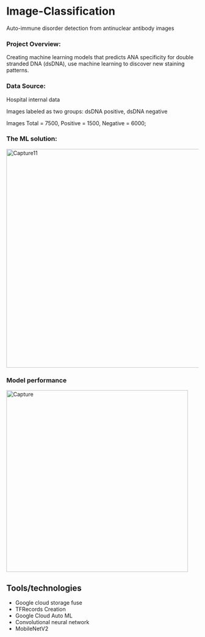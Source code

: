 # Image-Classification
Auto-immune disorder detection from antinuclear antibody images


### Project Overview:
Creating machine learning models that predicts ANA specificity for double stranded DNA (dsDNA), use machine learning to discover new staining patterns.



###  Data Source:
Hospital internal data 

Images labeled as two groups: dsDNA positive, dsDNA negative

Images Total = 7500, Positive = 1500, Negative = 6000;



###  The ML solution:
<img width="573" alt="Capture11" src="https://user-images.githubusercontent.com/38533045/232237044-fc9d2ad4-3959-43dd-9944-f67b71541dc6.PNG">


### Model performance
<img width="476" alt="Capture" src="https://user-images.githubusercontent.com/38533045/232637591-5c89b1b4-f692-4ad4-ac51-1dfed4f9466c.PNG">


## Tools/technologies 

* Google cloud storage fuse
* TFRecords Creation
* Google Cloud Auto ML
* Convolutional neural network
* MobileNetV2








